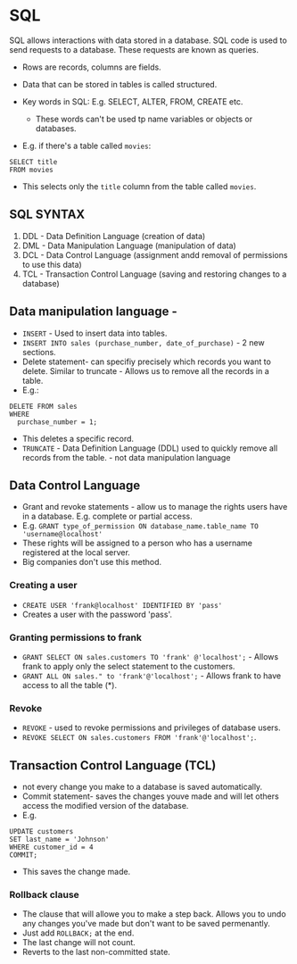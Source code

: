 # SQL 

SQL allows interactions with data stored in a database.
SQL code is used to send requests to a database. These requests are known as queries. 
- Rows are records, columns are fields. 
- Data that can be stored in tables is called structured.
- Key words in SQL: E.g. SELECT, ALTER, FROM, CREATE etc. 
  - These words can't be used tp name variables or objects or databases. 

- E.g. if there's a table called `movies`: 
```
SELECT title 
FROM movies
```

- This selects only the `title` column from the table called `movies`. 

## SQL SYNTAX

1. DDL - Data Definition Language (creation of data)
2. DML - Data Manipulation Language (manipulation of data)
3. DCL - Data Control Language (assignment andd removal of permissions to use this data)
4. TCL - Transaction Control Language (saving and restoring changes to a database)


## Data manipulation language - 

- `INSERT` - Used to insert data into tables.
- `INSERT INTO sales (purchase_number, date_of_purchase)` - 2 new sections. 
- Delete statement- can specifiy precisely which records you want to delete. Similar to truncate - Allows us to remove all the records in a table. 
- E.g.:
```
DELETE FROM sales
WHERE
  purchase_number = 1;
```
- This deletes a specific record. 
- `TRUNCATE` - Data Definition Language (DDL) used to quickly remove all records from the table. - not data manipulation language

## Data Control Language 

- Grant and revoke statements - allow us to manage the rights users have in a database. E.g. complete or partial access. 
- E.g. `GRANT type_of_permission ON database_name.table_name TO 'username@localhost'`
- These rights will be assigned to a person who has a username registered at the local server. 
- Big companies don't use this method. 

### Creating a user
- `CREATE USER 'frank@localhost' IDENTIFIED BY 'pass'`
- Creates a user with the password 'pass'.

### Granting permissions to frank
- `GRANT SELECT ON sales.customers TO 'frank' @'localhost';`  - Allows frank to apply only the select statement to the customers. 
- `GRANT ALL ON sales." to 'frank'@'localhost';` - Allows frank to have access to all the table (*). 

### Revoke
- `REVOKE` - used to revoke permissions and privileges of database users. 
- `REVOKE SELECT ON sales.customers FROM 'frank'@'localhost';`.


## Transaction Control Language (TCL)

- not every change you make to a database is saved automatically. 
- Commit statement- saves the changes youve made and will let others access the modified version of the database. 
- E.g. 

```
UPDATE customers
SET last_name = 'Johnson'
WHERE customer_id = 4
COMMIT;
```

- This saves the change made. 

### Rollback clause 
- The clause that will allowe you to make a step back. Allows you to undo any changes you've made but don't want to be saved permenantly. 
- Just add `ROLLBACK;` at the end. 
- The last change will not count. 
- Reverts to the last non-committed state. 

